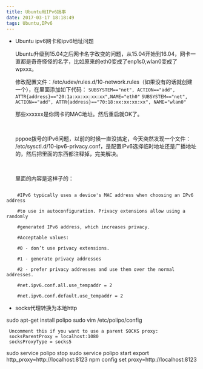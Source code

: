 ```yaml
---
title: Ubuntu用IPv6搞事
date: 2017-03-17 18:18:49
tags: Ubuntu,IPv6
---
```


- Ubuntu ipv6网卡和ipv6地址问题

   Ubuntu升级到15.04之后网卡名字改变的问题，从15.04开始到16.04，网卡一直都是奇奇怪怪的名字，比如原来的eth0变成了enp1s0,wlan0变成了wpxxx。

   修改配置文件：/etc/udev/rules.d/10-network.rules（如果没有的话就创建一个），在里面添加如下代码：
    `SUBSYSTEM=="net", ACTION=="add", ATTR{address}=="20:1a:xx:xx:xx:xx",NAME="eth0"`
    `SUBSYSTEM=="net", ACTION=="add", ATTR{address}=="70:18:xx:xx:xx:xx", NAME="wlan0"`

   那些xxxxxx是你网卡的MAC地址。然后重启就OK了。

   ​

   pppoe拨号的IPv6问题，以前的时候一直没搞定，今天突然发现一个文件： /etc/sysctl.d/10-ipv6-privacy.conf，是配置IPv6选择临时地址还是广播地址的，然后把里面的东西都注释掉，完美解决。

   ​

  里面的内容是这样子的：
```# IPv6 Privacy Extensions (RFC 4941)

	#IPv6 typically uses a device's MAC address when choosing an IPv6 address

	#to use in autoconfiguration. Privacy extensions allow using a randomly

	#generated IPv6 address, which increases privacy.

	#Acceptable values:

	#0 - don’t use privacy extensions.

	#1 - generate privacy addresses

	#2 - prefer privacy addresses and use them over the normal addresses.

	#net.ipv6.conf.all.use_tempaddr = 2

	#net.ipv6.conf.default.use_tempaddr = 2
```


-  socks代理转换为本地http 

 sudo apt-get install polipo
 sudo vim /etc/polipo/config
```
 Uncomment this if you want to use a parent SOCKS proxy:
 socksParentProxy = localhost:1080
 socksProxyType = socks5
```

 sudo service polipo stop
 sudo service polipo start
 export http_proxy=http://localhost:8123
 npm config set proxy=http://localhost:8123

